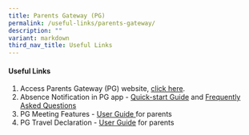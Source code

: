 ```yaml
---
title: Parents Gateway (PG)
permalink: /useful-links/parents-gateway/
description: ""
variant: markdown
third_nav_title: Useful Links
---
```

#### Useful Links

1. Access Parents Gateway (PG) website, <a href="https://pg.moe.edu.sg/">click here</a>.
2. Absence Notification in PG app - <a href="/files/Useful%20Link/Parents%20Gateway/Meetings%20Feature%20-%20User%20Guide%20for%20Parents%20-%20Aug%202020%20(1).pdf">Quick-start Guide</a> and <a href="/files/Useful%20Link/Parents%20Gateway/Meetings%20Feature%20-%20User%20Guide%20for%20Parents%20-%20Aug%202020%20(1).pdf">Frequently Asked Questions</a>
3. PG Meeting Features - <a href="/files/Useful%20Link/Parents%20Gateway/Meetings%20Feature%20-%20User%20Guide%20for%20Parents%20-%20Aug%202020%20(1).pdf">User Guide </a>for parents
4. PG Travel Declaration - <a href="/files/Useful%20Link/Parents%20Gateway/Parents%20Guide%20for%20PG%20Travel%20Declaration%20Update%20Particulars.pdf">User Guide</a> for parents